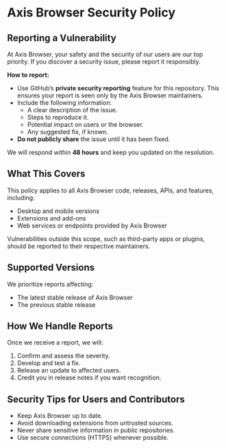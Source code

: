 # Axis Browser Security Policy

## Reporting a Vulnerability

At Axis Browser, your safety and the security of our users are our top priority. If you discover a security issue, please report it responsibly.  

**How to report:**
- Use GitHub’s **private security reporting** feature for this repository. This ensures your report is seen only by the Axis Browser maintainers.
- Include the following information:
  - A clear description of the issue.
  - Steps to reproduce it.
  - Potential impact on users or the browser.
  - Any suggested fix, if known.
- **Do not publicly share** the issue until it has been fixed.

We will respond within **48 hours** and keep you updated on the resolution.

## What This Covers

This policy applies to all Axis Browser code, releases, APIs, and features, including:
- Desktop and mobile versions
- Extensions and add-ons
- Web services or endpoints provided by Axis Browser

Vulnerabilities outside this scope, such as third-party apps or plugins, should be reported to their respective maintainers.

## Supported Versions

We prioritize reports affecting:
- The latest stable release of Axis Browser
- The previous stable release

## How We Handle Reports

Once we receive a report, we will:
1. Confirm and assess the severity.
2. Develop and test a fix.
3. Release an update to affected users.
4. Credit you in release notes if you want recognition.

## Security Tips for Users and Contributors

- Keep Axis Browser up to date.
- Avoid downloading extensions from untrusted sources.
- Never share sensitive information in public repositories.
- Use secure connections (HTTPS) whenever possible.
